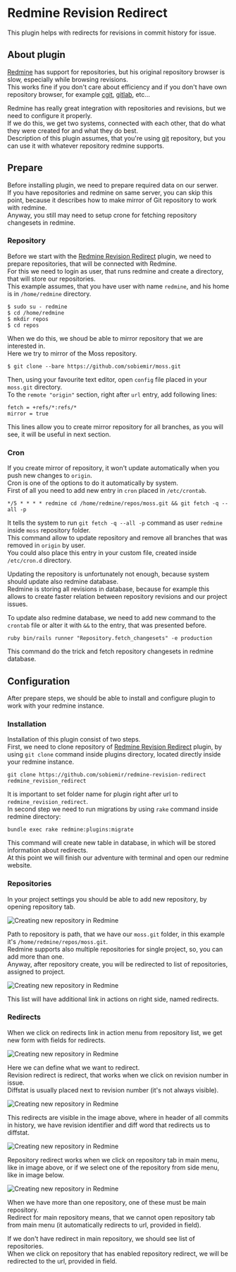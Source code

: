 # Redmine Revision Redirect

This plugin helps with redirects for revisions in commit history for issue.

## About plugin

[Redmine](https://www.redmine.org) has support for repositories, but his original repository browser is slow, especially while browsing revisions.  
This works fine if you don't care about efficiency and if you don't have own repository browser, for example [cgit](https://git.zx2c4.com/cgit/), [gitlab](https://about.gitlab.com), etc...

Redmine has really great integration with repositories and revisions, but we need to configure it properly.  
If we do this, we get two systems, connected with each other, that do what they were created for and what they do best.  
Description of this plugin assumes, that you're using [git](https://git-scm.com) repository, but you can use it with whatever repository redmine supports.

## Prepare

Before installing plugin, we need to prepare required data on our serwer.  
If you have repositories and redmine on same server, you can skip this point, because it describes how to make mirror of Git repository to work with redmine.  
Anyway, you still may need to setup crone for fetching repository changesets in redmine.

### Repository

Before we start with the [Redmine Revision Redirect](https://www.git.aculo.pl/redmine-revision-redirect/) plugin, we need to prepare repositories, that will be connected with Redmine.  
For this we need to login as user, that runs redmine and create a directory, that will store our repositories.  
This example assumes, that you have user with name `redmine`, and his home is in `/home/redmine` directory.

    $ sudo su - redmine
    $ cd /home/redmine
    $ mkdir repos
    $ cd repos

When we do this, we shoud be able to mirror repository that we are interested in.  
Here we try to mirror of the Moss repository.

    $ git clone --bare https://github.com/sobiemir/moss.git

Then, using your favourite text editor, open `config` file placed in your `moss.git` directory.  
To the `remote "origin"` section, right after `url` entry, add following lines:

    fetch = +refs/*:refs/*
    mirror = true

This lines allow you to create mirror repository for all branches, as you will see, it will be useful in next section.

### Cron

If you create mirror of repository, it won't update automatically when you push new changes to `origin`.  
Cron is one of the options to do it automatically by system.  
First of all you need to add new entry in `cron` placed in `/etc/crontab`.

    */5 * * * * redmine cd /home/redmine/repos/moss.git && git fetch -q --all -p

It tells the system to run `git fetch -q --all -p` command as user `redmine` inside `moss` repository folder.  
This command allow to update repository and remove all branches that was removed in `origin` by user.  
You could also place this entry in your custom file, created inside `/etc/cron.d` directory.  

Updating the repository is unfortunately not enough, because system should update also redmine database.  
Redmine is storing all revisions in database, because for example this allows to create faster relation between repository revisions and our project issues.  

To update also redmine database, we need to add new command to the `crontab` file or alter it with `&&` to the entry, that was presented before.

    ruby bin/rails runner "Repository.fetch_changesets" -e production

This command do the trick and fetch repository changesets in redmine database.

## Configuration

After prepare steps, we should be able to install and configure plugin to work with your redmine instance.

### Installation

Installation of this plugin consist of two steps.  
First, we need to clone repository of [Redmine Revision Redirect](https://www.git.aculo.pl/redmine-revision-redirect/) plugin, by using `git clone` command inside plugins directory, located directly inside your redmine instance.

    git clone https://github.com/sobiemir/redmine-revision-redirect redmine_revision_redirect

It is important to set folder name for plugin right after url to `redmine_revision_redirect`.  
In second step we need to run migrations by using `rake` command inside redmine directory:

    bundle exec rake redmine:plugins:migrate

This command will create new table in database, in which will be stored information about redirects.  
At this point we will finish our adventure with terminal and open our redmine website.

### Repositories

In your project settings you should be able to add new repository, by opening repository tab.

![Creating new repository in Redmine](https://img.aculo.pl/redmine-revision-redirect/create-repository.png)

Path to repository is path, that we have our `moss.git` folder, in this example it's `/home/redmine/repos/moss.git`.  
Redmine supports also multiple repositories for single project, so, you can add more than one.  
Anyway, after repository create, you will be redirected to list of repositories, assigned to project.  

![Creating new repository in Redmine](https://img.aculo.pl/redmine-revision-redirect/repository-menu.png)

This list will have additional link in actions on right side, named redirects.

### Redirects

When we click on redirects link in action menu from repository list, we get new form with fields for redirects.

![Creating new repository in Redmine](https://img.aculo.pl/redmine-revision-redirect/repository-redirects.png)

Here we can define what we want to redirect.  
Revision redirect is redirect, that works when we click on revision number in issue.  
Diffstat is usually placed next to revision number (it's not always visible).  

![Creating new repository in Redmine](https://img.aculo.pl/redmine-revision-redirect/commit-history.png)

This redirects are visible in the image above, where in header of all commits in history, we have revision identifier and diff word that redirects us to diffstat.

![Creating new repository in Redmine](https://img.aculo.pl/redmine-revision-redirect/redirect-menu.png)

Repository redirect works when we click on repository tab in main menu, like in image above, or if we select one of the repository from side menu, like in image below.

![Creating new repository in Redmine](https://img.aculo.pl/redmine-revision-redirect/multi-repository.png)

When we have more than one repository, one of these must be main repository.  
Redirect for main repository means, that we cannot open repository tab from main menu (it automatically redirects to url, provided in field).  

If we don't have redirect in main repository, we should see list of repositories.  
When we click on repository that has enabled repository redirect, we will be redirected to the url, provided in field.
